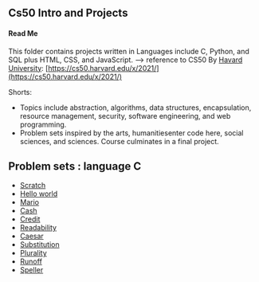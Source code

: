 ## Cs50 Intro and Projects

#### Read Me

This folder contains projects written in Languages include C, Python, and SQL plus HTML, CSS, and JavaScript.
--> reference to CS50 By [Havard University](https://www.harvard.edu/):  [https://cs50.harvard.edu/x/2021/](https://cs50.harvard.edu/x/2021/)

Shorts:
- Topics include abstraction, algorithms, data structures, encapsulation, resource management, security, software engineering, and web programming.
- Problem sets inspired by the arts, humanitiesenter code here, social sciences, and sciences. Course culminates in a final project.


##  Problem sets :  **language**   **C**
-  [Scratch](https://github.com/crispino480/cs50/tree/cs50/problems/2021/x/scratch)
-  [Hello world](https://github.com/crispino480/cs50/tree/crispino480-new) 
- [Mario](https://github.com/crispino480/cs50/tree/mario-more)
- [Cash](https://github.com/crispino480/cs50/tree/crispino480-cash)
- [Credit](https://github.com/crispino480/cs50/blob/crispino480-Credit/credit.py)
- [Readability](https://github.com/crispino480/cs50/tree/crispino480-readability)
- [Caesar](https://github.com/crispino480/cs50/tree/crispino480-caesar)
- [Substitution](https://github.com/crispino480/cs50/tree/crispino480-substitution)
- [Plurality](https://github.com/crispino480/cs50/tree/crispino480-plurality)
- [Runoff](https://github.com/crispino480/cs50/tree/crispino480-Runoff)
- [Speller](https://github.com/crispino480/cs50/tree/crispino480-speller)
